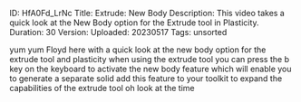 ID: HfA0Fd_LrNc
Title: Extrude: New Body
Description: This video takes a quick look at the New Body option for the Extrude tool in Plasticity.
Duration: 30
Version: 
Uploaded: 20230517
Tags: unsorted

yum yum
Floyd here with a quick look at the new
body option for the extrude tool and
plasticity when using the extrude tool
you can press the b key on the keyboard
to activate the new body feature which
will enable you to generate a separate
solid add this feature to your toolkit
to expand the capabilities of the
extrude tool oh look at the time
